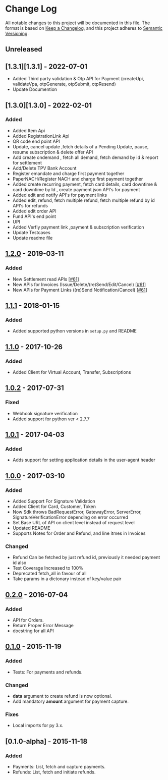 # Change Log

All notable changes to this project will be documented in this file. The format is based on [Keep a Changelog](https://keepachangelog.com/en/1.0.0/), and this project adheres to [Semantic Versioning](https://semver.org/spec/v2.0.0.html).

## Unreleased

## [1.3.1][1.3.1] - 2022-07-01

- Added Third party validation & Otp API for Payment (createUpi, validateVpa, otpGenerate, otpSubmit, otpResend)
- Update Documention

## [1.3.0][1.3.0] - 2022-02-01

### Added
- Added Item Api
- Added RegistrationLink Api
- QR code end point API
- Update, cancel update ,fetch details of a Pending Update, pause, resume subscription & delete offer API
- Add create ondemand , fetch all demand, fetch demand by id & report for settlement 
- Add/Delete TPV Bank Account 
- Register emandate and charge first payment together 
- PaperNACH/Register NACH and charge first payment together 
- Added create recurring payment, fetch card details, card downtime & card downtime by Id , create payment json API's for payment
- Added edit and notify API's for payment links 
- Added edit, refund, fetch multiple refund, fetch multiple refund by id API's for refunds 
- Added edit order API 
- Fund API's end point 
- UPI 
- Added Verfiy payment link ,payment & subscription verification 
- Update Testcases
- Update readme file 

## [1.2.0][1.2.0] - 2019-03-11

### Added

-   New Settlement read APIs [[#61](https://github.com/razorpay/razorpay-python/pull/61)]
-   New APIs for Invoices (Issue/Delete/(re)Send/Edit/Cancel) [[#61](https://github.com/razorpay/razorpay-python/pull/61)]
-   New APIs for Payment Links ((re)Send Notification/Cancel) [[#61](https://github.com/razorpay/razorpay-python/pull/61)]

## [1.1.1][1.1.1] - 2018-01-15

### Added

-   Added supported python versions in `setup.py` and README

## [1.1.0][1.1.0] - 2017-10-26

### Added

-   Added Client for Virtual Account, Transfer, Subscriptions

## [1.0.2][1.0.2] - 2017-07-31

### Fixed

-   Webhook signature verification
-   Added support for python ver < 2.7.7

## [1.0.1][1.0.1] - 2017-04-03

### Added

-   Adds support for setting application details in the user-agent header

## [1.0.0][1.0.0] - 2017-03-10

### Added

-   Added Support For Signature Validation
-   Added Client for Card, Customer, Token
-   Now Sdk throws BadRequestError, GatewayError, ServerError, SignatureVerificationError depending on error occurred
-   Set Base URL of API on client level instead of request level
-   Updated README
-   Supports Notes for Order and Refund, and line itmes in Invoices

### Changed

-   Refund Can be fetched by just refund id, previously it needed payment id also
-   Test Coverage Increased to 100%
-   Deprecated fetch_all in favour of all
-   Take params in a dictonary instead of key/value pair

## [0.2.0][0.2.0] - 2016-07-04

### Added

-   API for Orders.
-   Return Proper Error Message
-   docstring for all API

## [0.1.0][0.1.0] - 2015-11-19

### Added

-   Tests: For payments and refunds.

### Changed

-   **data** argument to create refund is now optional.
-   Add mandatory **amount** argument for payment capture.

### Fixes

-   Local imports for py 3.x.

## [0.1.0-alpha] - 2015-11-18

### Added

-   Payments: List, fetch and capture payments.
-   Refunds: List, fetch and initiate refunds.

[unreleased]: https://github.com/razorpay/razorpay-python/compare/1.2.0...HEAD
[1.2.0]: https://github.com/razorpay/razorpay-python/compare/1.1.1...1.2.0
[1.1.1]: https://github.com/razorpay/razorpay-python/compare/1.1.0...1.1.1
[1.1.0]: https://github.com/razorpay/razorpay-python/compare/1.0.2...1.1.0
[1.0.2]: https://github.com/razorpay/razorpay-python/compare/1.0.1...1.0.2
[1.0.1]: https://github.com/razorpay/razorpay-python/compare/1.0.0...1.0.1
[1.0.0]: https://github.com/razorpay/razorpay-python/compare/0.2.0...1.0.0
[0.2.0]: https://github.com/razorpay/razorpay-python/compare/0.1.0...0.2.0
[0.1.0]: https://github.com/razorpay/razorpay-python/compare/0.1.0-alpha...0.1.0
